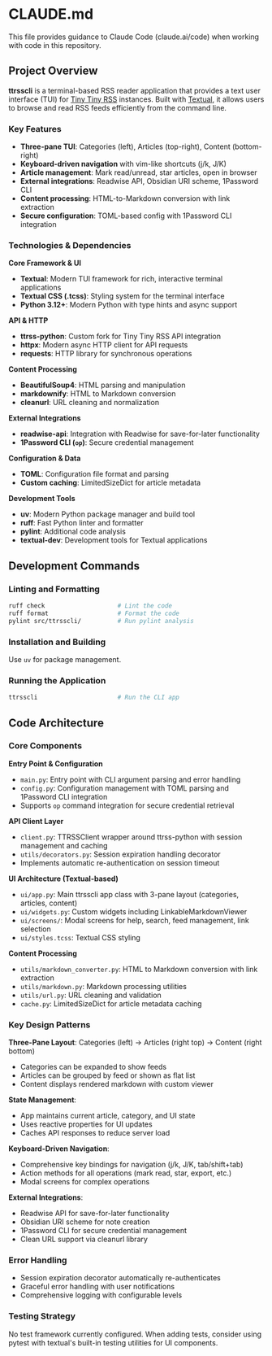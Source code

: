 # CLAUDE.md

This file provides guidance to Claude Code (claude.ai/code) when working with code in this repository.

## Project Overview

**ttrsscli** is a terminal-based RSS reader application that provides a text user interface (TUI) for [Tiny Tiny RSS](https://tt-rss.org/) instances. Built with [Textual](https://github.com/Textualize/textual), it allows users to browse and read RSS feeds efficiently from the command line.

### Key Features

- **Three-pane TUI**: Categories (left), Articles (top-right), Content (bottom-right)
- **Keyboard-driven navigation** with vim-like shortcuts (j/k, J/K)
- **Article management**: Mark read/unread, star articles, open in browser
- **External integrations**: Readwise API, Obsidian URI scheme, 1Password CLI
- **Content processing**: HTML-to-Markdown conversion with link extraction
- **Secure configuration**: TOML-based config with 1Password CLI integration

### Technologies & Dependencies

**Core Framework & UI**
- **Textual**: Modern TUI framework for rich, interactive terminal applications
- **Textual CSS (.tcss)**: Styling system for the terminal interface
- **Python 3.12+**: Modern Python with type hints and async support

**API & HTTP**
- **ttrss-python**: Custom fork for Tiny Tiny RSS API integration
- **httpx**: Modern async HTTP client for API requests
- **requests**: HTTP library for synchronous operations

**Content Processing**
- **BeautifulSoup4**: HTML parsing and manipulation
- **markdownify**: HTML to Markdown conversion
- **cleanurl**: URL cleaning and normalization

**External Integrations**
- **readwise-api**: Integration with Readwise for save-for-later functionality
- **1Password CLI (`op`)**: Secure credential management

**Configuration & Data**
- **TOML**: Configuration file format and parsing
- **Custom caching**: LimitedSizeDict for article metadata

**Development Tools**
- **uv**: Modern Python package manager and build tool
- **ruff**: Fast Python linter and formatter
- **pylint**: Additional code analysis
- **textual-dev**: Development tools for Textual applications

## Development Commands

### Linting and Formatting

```bash
ruff check                    # Lint the code
ruff format                   # Format the code
pylint src/ttrsscli/          # Run pylint analysis
```

### Installation and Building

Use `uv` for package management.

### Running the Application

```bash
ttrsscli                      # Run the CLI app
```

## Code Architecture

### Core Components

**Entry Point & Configuration**

- `main.py`: Entry point with CLI argument parsing and error handling
- `config.py`: Configuration management with TOML parsing and 1Password CLI integration
- Supports `op` command integration for secure credential retrieval

**API Client Layer**

- `client.py`: TTRSSClient wrapper around ttrss-python with session management and caching
- `utils/decorators.py`: Session expiration handling decorator
- Implements automatic re-authentication on session timeout

**UI Architecture (Textual-based)**

- `ui/app.py`: Main ttrsscli app class with 3-pane layout (categories, articles, content)
- `ui/widgets.py`: Custom widgets including LinkableMarkdownViewer
- `ui/screens/`: Modal screens for help, search, feed management, link selection
- `ui/styles.tcss`: Textual CSS styling

**Content Processing**

- `utils/markdown_converter.py`: HTML to Markdown conversion with link extraction
- `utils/markdown.py`: Markdown processing utilities
- `utils/url.py`: URL cleaning and validation
- `cache.py`: LimitedSizeDict for article metadata caching

### Key Design Patterns

**Three-Pane Layout**: Categories (left) → Articles (right top) → Content (right bottom)

- Categories can be expanded to show feeds
- Articles can be grouped by feed or shown as flat list
- Content displays rendered markdown with custom viewer

**State Management**: 

- App maintains current article, category, and UI state
- Uses reactive properties for UI updates
- Caches API responses to reduce server load

**Keyboard-Driven Navigation**:
- Comprehensive key bindings for navigation (j/k, J/K, tab/shift+tab)
- Action methods for all operations (mark read, star, export, etc.)
- Modal screens for complex operations

**External Integrations**:
- Readwise API for save-for-later functionality
- Obsidian URI scheme for note creation
- 1Password CLI for secure credential management
- Clean URL support via cleanurl library

### Error Handling

- Session expiration decorator automatically re-authenticates
- Graceful error handling with user notifications
- Comprehensive logging with configurable levels

### Testing Strategy

No test framework currently configured. When adding tests, consider using pytest with textual's built-in testing utilities for UI components.

